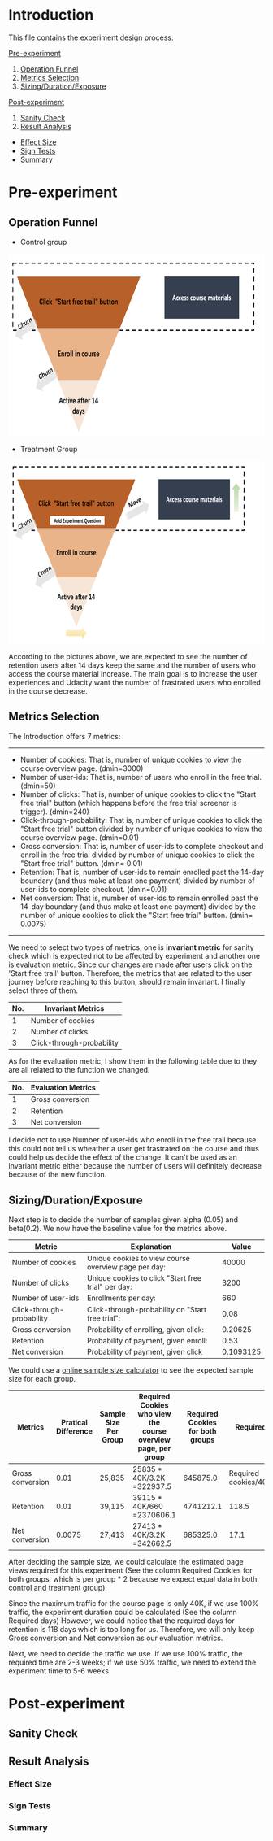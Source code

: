 
# Introduction
This file contains the experiment design process.

[Pre-experiment](#pre)
 1. [Operation Funnel](#funnel)
 2. [Metrics Selection](#metric)
 3. [Sizing/Duration/Exposure](#sizing)
 
[Post-experiment](#post)

 1. [Sanity Check](#check)
 2. [Result Analysis](#result)
  - [Effect Size](#effect)
  - [Sign Tests](#sign)
  - [Summary](#summary)



# Pre-experiment <a name="pre"></a>
## Operation Funnel <a name="funnel"></a>
- Control group 
<img src="imgs/control.png" width="720" height="360">

- Treatment Group
<img src="imgs/treatment.png" width="720" height="360">

According to the pictures above, we are expected to see the number of retention users after 14 days keep the same and the number of users who access the course material increase. The main goal is to increase the user experiences and Udacity want the number of frastrated users who enrolled in the course decrease.

## Metrics Selection <a name="metric"></a>
The Introduction offers 7 metrics:

---
- Number of cookies: That is, number of unique cookies to view the course overview page. (dmin=3000)
- Number of user-ids: That is, number of users who enroll in the free trial. (dmin=50)
- Number of clicks: That is, number of unique cookies to click the "Start free trial" button (which happens before the free trial screener is trigger). (dmin=240)
- Click-through-probability: That is, number of unique cookies to click the "Start free trial" button divided by number of unique cookies to view the course overview page. (dmin=0.01)
- Gross conversion: That is, number of user-ids to complete checkout and enroll in the free trial divided by number of unique cookies to click the "Start free trial" button. (dmin= 0.01)
- Retention: That is, number of user-ids to remain enrolled past the 14-day boundary (and thus make at least one payment) divided by number of user-ids to complete checkout. (dmin=0.01)
- Net conversion: That is, number of user-ids to remain enrolled past the 14-day boundary (and thus make at least one payment) divided by the number of unique cookies to click the "Start free trial" button. (dmin= 0.0075)
---

We need to select two types of metrics, one is <b>invariant metric</b> for sanity check which is expected not to be affected by experiment and another one is evaluation metric.
Since our changes are made after users click on the 'Start free trail' button. Therefore, the metrics that are related to the user journey before reaching to this button, should remain invariant. I finally select three of them.

| No.| Invariant Metrics       |
|---|---------------------------|
| 1 | Number of cookies         |
| 2 | Number of clicks          |
| 3 | Click-through-probability |

As for the evaluation metric, I show them in the following table due to they are all related to the function we changed.

| No.| Evaluation Metrics       |
|---|---------------------------|
| 1 | Gross conversion         |
| 2 | Retention          |
| 3 | Net conversion |

I decide not to use Number of user-ids who enroll in the free trail because this could not tell us wheather a user get frastrated on the course and thus could help us decide the effect of the change. It can't be used as an invariant metric either because the number of users will definitely decrease because of the new function.

## Sizing/Duration/Exposure <a name="sizing"></a>
 Next step is to decide the number of samples given alpha (0.05) and beta(0.2). We now have the baseline value for the metrics above.
 
Metric                    | Explanation                                          | Value     |
|---------------------------|------------------------------------------------------|-----------|
| Number of cookies         | Unique cookies to view course overview page per day: |     40000 |
| Number of clicks          | Unique cookies to click "Start free trial" per day:  |      3200 |
| Number of user-ids        | Enrollments per day:                                 |       660 |
| Click-through-probability | Click-through-probability on "Start free trial":     |      0.08 |
|  Gross conversion         | Probability of enrolling, given click:               |   0.20625 |
| Retention                 | Probability of payment, given enroll:                |      0.53 |
| Net conversion            | Probability of payment, given click                  | 0.1093125 |

We could use a [online sample size calculator](https://www.evanmiller.org/ab-testing/sample-size.html) to see the expected sample size for each group.

| Metrics          | Pratical Difference | Sample Size Per Group | Required Cookies who view the<br>course overview page, per group | Required Cookies  for both groups | Required Days             |
|------------------|---------------------|-----------------------|----------------------------------------------------------------|-----------------------------------|---------------------------|
| Gross conversion |                0.01 |                25,835 |                                     25835 * 40K/3.2K =322937.5 |                          645875.0 | Required cookies/40K=16.1 |
| Retention        |                0.01 |                39,115 |                                     39115 * 40K/660 =2370606.1 |                         4741212.1 |                     118.5 |
| Net conversion   |              0.0075 |                27,413 |                                     27413 * 40K/3.2K =342662.5 |                          685325.0 |                      17.1 |

After deciding the sample size, we could calculate the estimated page views required for this experiment (See the column Required Cookies for both groups, which is per group * 2 because we expect equal data in both control and treatment group). 

Since the maximum traffic for the course page is only 40K, if we use 100% traffic, the experiment duration could be calculated (See the column Required days) However, we could notice that the required days for retention is 118 days which is too long for us. Therefore, we will only keep Gross conversion and Net conversion as our evaluation metrics.

Next, we need to decide the traffic we use. If we use 100% traffic, the required time are 2-3 weeks; if we use 50% traffic, we need to extend the experiment time to 5-6 weeks.


# Post-experiment <a name="post"></a>
## Sanity Check <a name="check"></a>
## Result Analysis <a name="result"></a>
### Effect Size <a name="effect"></a>
### Sign Tests <a name="sign"></a>
### Summary <a name="summary"></a>
